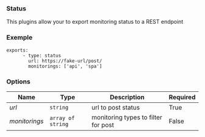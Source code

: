 
### Status ###

This plugins allow your to export monitoring status to a REST endpoint

### Exemple ###
	exports:
          - type: status
            url: https://fake-url/post/
            monitorings: ['api', 'spa']

### Options ###

| Name  |Type|Description|Required|
|---|----|-----------|--------|
|*url*|`string`|url to post status|True|
|*monitorings*|`array of string`|monitoring types to filter for post|False|

